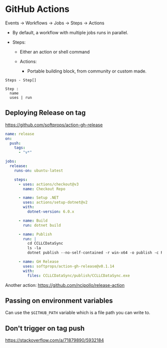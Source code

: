 # GitHub Actions

Events -> Workflows -> Jobs -> Steps -> Actions

- By default, a workflow with multiple jobs runs in parallel.

- Steps:
  - Either an action or shell command

  - Actions:
    - Portable building block, from community or custom made.


```
Steps - Step[]

Step :
  name
  uses | run
```


## Deploying Release on tag

<https://github.com/softprops/action-gh-release>

```yaml
name: release
on:
  push:
    tags:
      - "v*"

jobs:
  release:
    runs-on: ubuntu-latest

    steps:
      - uses: actions/checkout@v3
        name: Checkout Repo

      - name: Setup .NET
        uses: actions/setup-dotnet@v2
        with:
          dotnet-version: 6.0.x

      - name: Build
        run: dotnet build

      - name: Publish
        run: |
          cd CCLLCDataSync
          ls -la
          dotnet publish --no-self-contained -r win-x64 -o publish -c Release -p:DebugType=None -p:PublishSingleFile=true

      - name: GH Release
        uses: softprops/action-gh-release@v0.1.14
        with:
          files: CCLLCDataSync/publish/CCLLCDataSync.exe
```

Another action: <https://github.com/ncipollo/release-action>


## Passing on environment variables

Can use the `$GITHUB_PATH` variable which is a file path you can write to.

## Don't trigger on tag push

<https://stackoverflow.com/a/71879890/5932184>

